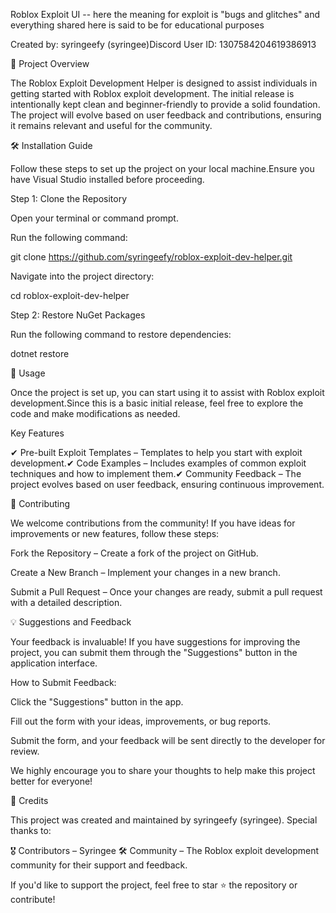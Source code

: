 Roblox Exploit UI -- here the meaning for exploit is "bugs and glitches" and everything shared here is said to be for educational purposes

Created by: syringeefy (syringee)Discord User ID: 1307584204619386913

📜 Project Overview

The Roblox Exploit Development Helper is designed to assist individuals in getting started with Roblox exploit development. The initial release is intentionally kept clean and beginner-friendly to provide a solid foundation. The project will evolve based on user feedback and contributions, ensuring it remains relevant and useful for the community.

🛠 Installation Guide

Follow these steps to set up the project on your local machine.Ensure you have Visual Studio installed before proceeding.

Step 1: Clone the Repository

Open your terminal or command prompt.

Run the following command:

git clone https://github.com/syringeefy/roblox-exploit-dev-helper.git

Navigate into the project directory:

cd roblox-exploit-dev-helper

Step 2: Restore NuGet Packages

Run the following command to restore dependencies:

dotnet restore

🚀 Usage

Once the project is set up, you can start using it to assist with Roblox exploit development.Since this is a basic initial release, feel free to explore the code and make modifications as needed.

Key Features

✔ Pre-built Exploit Templates – Templates to help you start with exploit development.✔ Code Examples – Includes examples of common exploit techniques and how to implement them.✔ Community Feedback – The project evolves based on user feedback, ensuring continuous improvement.

🤝 Contributing

We welcome contributions from the community! If you have ideas for improvements or new features, follow these steps:

Fork the Repository – Create a fork of the project on GitHub.

Create a New Branch – Implement your changes in a new branch.

Submit a Pull Request – Once your changes are ready, submit a pull request with a detailed description.

💡 Suggestions and Feedback

Your feedback is invaluable! If you have suggestions for improving the project, you can submit them through the "Suggestions" button in the application interface.

How to Submit Feedback:

Click the "Suggestions" button in the app.

Fill out the form with your ideas, improvements, or bug reports.

Submit the form, and your feedback will be sent directly to the developer for review.

We highly encourage you to share your thoughts to help make this project better for everyone!

📧 Credits

This project was created and maintained by syringeefy (syringee). Special thanks to:

🎖 Contributors – Syringee
🛠 Community – The Roblox exploit development community for their support and feedback.

If you'd like to support the project, feel free to star ⭐ the repository or contribute!
